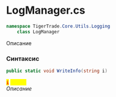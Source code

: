 
# LogManager.cs
```csharp
namespace TigerTrade.Core.Utils.Logging  
    class LogManager
```

Описание

### Синтаксис
```csharp
public static void WriteInfo(string i)
```

<mark style="color:red;">**`i`**</mark> <mark style="color:yellow;">`string`</mark>  
 *Описание*  
  

                    
                    